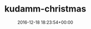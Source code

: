 ---
title:		"kudamm-christmas"
mediatype:		"upload"
description:		"TBC"
date:		"2016-12-18 18:23:54+00:00"
album:		"city"
filename:		"kudamm-christmas.md"
series:		""
cl_public_id:		"city/kudamm-christmas"
cl_version:		1497000346
format:		"tiff"
bytes:		8624884
width:		2560
height:		1440
exposure_mode:		"Auto"
program:		"Aperture-priority AE"
aperture:		"2.8"
focal_length:		"24.0 mm"
iso:		"1600"
shutter_speed:		"1/160"
metering:		"Spot"
flash:		"Off, Did not fire"
white_balance:		"Custom"
colour_temp:		"3450"
has_crop:		"true"
orientation:		"Horizontal (normal)"
camera_model:		"NIKON D800"
lens_info:		"24-70mm f/2.8"
artist:		"No artist info"
x_resolution:		"300"
y_resolution:		"300"
---